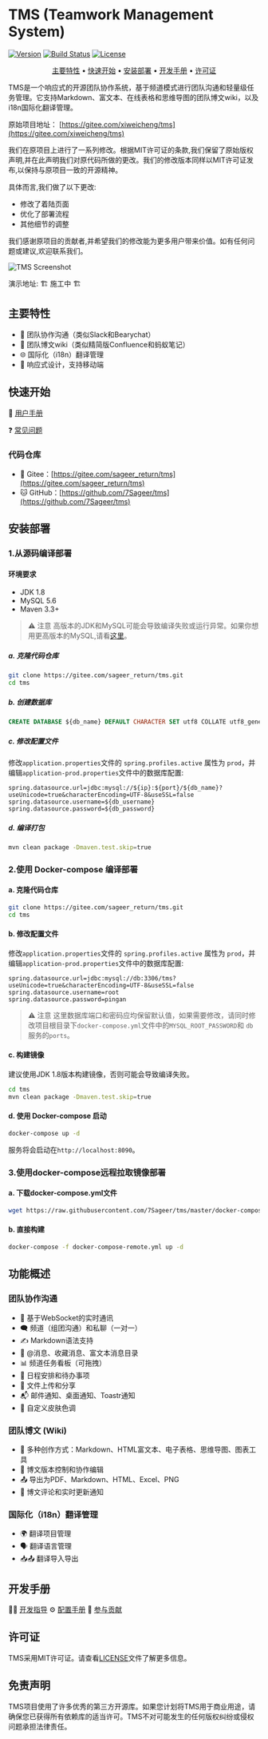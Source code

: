 # TMS (Teamwork Management System)

[![Version](https://img.shields.io/badge/version-2.28.0-blue.svg)](https://gitee.com/sageer_return/tms/releases)
[![Build Status](https://img.shields.io/badge/build-passing-brightgreen.svg)](https://gitee.com/sageer_return/tms/actions)
[![License](https://img.shields.io/badge/license-MIT-green.svg)](LICENSE)

<p align="center"><a href="#主要特性">主要特性</a> • <a href="#快速开始">快速开始</a> • <a href="#安装部署">安装部署</a> • <a href="#开发手册">开发手册</a> • <a href="#许可证">许可证</a></p>

TMS是一个响应式的开源团队协作系统，基于频道模式进行团队沟通和轻量级任务管理。它支持Markdown、富文本、在线表格和思维导图的团队博文wiki，以及i18n国际化翻译管理。

原始项目地址： [https://gitee.com/xiweicheng/tms](https://gitee.com/xiweicheng/tms)

我们在原项目上进行了一系列修改。根据MIT许可证的条款,我们保留了原始版权声明,并在此声明我们对原代码所做的更改。我们的修改版本同样以MIT许可证发布,以保持与原项目一致的开源精神。

具体而言,我们做了以下更改:

- 修改了着陆页面
- 优化了部署流程
- 其他细节的调整

我们感谢原项目的贡献者,并希望我们的修改能为更多用户带来价值。如有任何问题或建议,欢迎联系我们。

![TMS Screenshot](https://images.gitee.com/uploads/images/2020/0524/095513_cf21d89f_19723.png)

演示地址: 🏗️ 施工中 🏗️

## 主要特性

- 📢 团队协作沟通（类似Slack和Bearychat）
- 📝 团队博文wiki（类似精简版Confluence和蚂蚁笔记）
- 🌐 国际化（i18n）翻译管理
- 📱 响应式设计，支持移动端

## 快速开始

📖 [用户手册](https://gitee.com/sageer_return/tms/wikis/pages?sort_id=11385516&doc_id=5756581)

❓ [常见问题](https://gitee.com/sageer_return/tms/wikis/pages?sort_id=11385516&doc_id=5756581)

### 代码仓库

- 🦊 Gitee：[https://gitee.com/sageer_return/tms](https://gitee.com/sageer_return/tms)
- 🐱 GitHub：[https://github.com/7Sageer/tms](https://github.com/7Sageer/tms)

## 安装部署

### 1.从源码编译部署

#### 环境要求

- JDK 1.8
- MySQL 5.6
- Maven 3.3+

> ⚠️ 注意
高版本的JDK和MySQL可能会导致编译失败或运行异常。如果你想用更高版本的MySQL,请看[这里](https://gitee.com/sageer_return/tms/wikis/pages?sort_id=11385549&doc_id=5756581)。

##### a. 克隆代码仓库

``` bash
git clone https://gitee.com/sageer_return/tms.git
cd tms
```

##### b. 创建数据库

``` sql
CREATE DATABASE ${db_name} DEFAULT CHARACTER SET utf8 COLLATE utf8_general_ci;
```

##### c. 修改配置文件

修改`application.properties`文件的 `spring.profiles.active` 属性为 `prod`，并编辑`application-prod.properties`文件中的数据库配置:

``` properties
spring.datasource.url=jdbc:mysql://${ip}:${port}/${db_name}?useUnicode=true&characterEncoding=UTF-8&useSSL=false
spring.datasource.username=${db_username}
spring.datasource.password=${db_password}
```

##### d. 编译打包

``` bash
mvn clean package -Dmaven.test.skip=true
```

### 2.使用 Docker-compose 编译部署

#### a. 克隆代码仓库

``` bash
git clone https://gitee.com/sageer_return/tms.git
cd tms
```

#### b. 修改配置文件

修改`application.properties`文件的 `spring.profiles.active` 属性为 `prod`，并编辑`application-prod.properties`文件中的数据库配置:

``` properties
spring.datasource.url=jdbc:mysql://db:3306/tms?useUnicode=true&characterEncoding=UTF-8&useSSL=false
spring.datasource.username=root
spring.datasource.password=pingan
```

> ⚠️ 注意
这里数据库端口和密码应均保留默认值，如果需要修改，请同时修改项目根目录下`docker-compose.yml`文件中的`MYSQL_ROOT_PASSWORD`和 `db`服务的`ports`。

#### c. 构建镜像

建议使用JDK 1.8版本构建镜像，否则可能会导致编译失败。

``` bash
cd tms
mvn clean package -Dmaven.test.skip=true
```

#### d. 使用 Docker-compose 启动

``` bash
docker-compose up -d
```

服务将会启动在`http://localhost:8090`。

### 3.使用docker-compose远程拉取镜像部署

#### a. 下载docker-compose.yml文件

``` bash
wget https://raw.githubusercontent.com/7Sageer/tms/master/docker-compose-remote.yml
```

#### b. 直接构建

``` bash
docker-compose -f docker-compose-remote.yml up -d
```


## 功能概述

### 团队协作沟通

- 🔄 基于WebSocket的实时通讯
- 🗨️ 频道（组团沟通）和私聊（一对一）
- ✍️ Markdown语法支持
- 🔔 @消息、收藏消息、富文本消息目录
- 📊 频道任务看板（可拖拽）
- 📅 日程安排和待办事项
- 📁 文件上传和分享
- 📬 邮件通知、桌面通知、Toastr通知
- 🎨 自定义皮肤色调

### 团队博文 (Wiki)

- 📝 多种创作方式：Markdown、HTML富文本、电子表格、思维导图、图表工具
- 🔄 博文版本控制和协作编辑
- 📤 导出为PDF、Markdown、HTML、Excel、PNG
- 💬 博文评论和实时更新通知

### 国际化（i18n）翻译管理

- 🌍 翻译项目管理
- 🗣️ 翻译语言管理
- 📥📤 翻译导入导出

## 开发手册

🧑‍💻 [开发指导](https://gitee.com/sageer_return/tms/wikis/pages?sort_id=11385558&doc_id=5756581)
⚙️ [配置手册](https://gitee.com/sageer_return/tms/wikis/pages?sort_id=11385569&doc_id=5756581)
🎁 [参与贡献](https://gitee.com/sageer_return/tms/wikis/pages?sort_id=11385542&doc_id=5756581)

## 许可证

TMS采用MIT许可证。请查看[LICENSE](LICENSE)文件了解更多信息。

## 免责声明

TMS项目使用了许多优秀的第三方开源库。如果您计划将TMS用于商业用途，请确保您已获得所有依赖库的适当许可。TMS不对可能发生的任何版权纠纷或侵权问题承担法律责任。